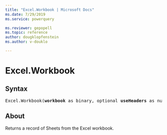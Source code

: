 ```yaml
---
title: "Excel.Workbook | Microsoft Docs"
ms.date: 7/29/2019
ms.service: powerquery

ms.reviewer: gepopell
ms.topic: reference
author: dougklopfenstein
ms.author: v-douklo

---
```

# Excel.Workbook
  
## Syntax

<pre>
Excel.Workbook(<b>workbook</b> as binary, optional <b>useHeaders</b> as nullable logical, optional <b>delayTypes</b> as nullable logical) as table
</pre>

## About  
Returns a record of Sheets from the Excel workbook.  
